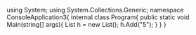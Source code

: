 using System;
using System.Collections.Generic;
namespace ConsoleApplication3{
    internal class Program{
        public static void Main(string[] args){
            List<string> h = new List<string>();
            h.Add("5");
        }
    }
}
